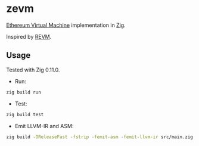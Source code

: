 # zevm

[Ethereum Virtual Machine](https://ethereum.org/en/developers/docs/evm/) implementation in [Zig](https://ziglang.org).

Inspired by [REVM](https://github.com/bluealloy/revm).

## Usage

Tested with Zig 0.11.0.

- Run:
```sh
zig build run
```

- Test:
```sh
zig build test
```

- Emit LLVM-IR and ASM:
```sh
zig build -OReleaseFast -fstrip -femit-asm -femit-llvm-ir src/main.zig
```

